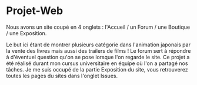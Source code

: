 # Projet-Web

Nous avons un site coupé en 4 onglets : l'Accueil / un Forum / une Boutique / une Exposition.

Le but ici étant de montrer plusieurs catégorie dans l'animation japonais par la vente des livres mais aussi des trailers de films ! Le forum sert à répondre à d'éventuel question qu'on se pose lorsque l'on regarde le site.
Ce projet a été réalisé durant mon cursus universitaire en équipe où l'on a partagé nos tâches. Je me suis occupé de la partie Exposition du site, vous retrouverez toutes les pages du sites dans l'onglet Issues.

